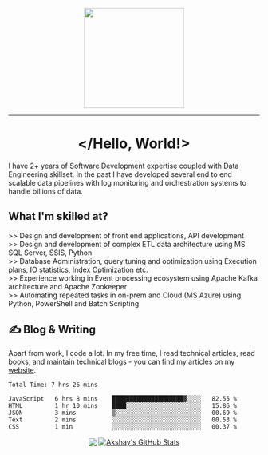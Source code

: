 <html>
<p align="center">
<img src="https://github.com/thompsonemerson/thompsonemerson/raw/master/cover-thompson.png" height="200"/>
</p>
<hr>
<h1 align="center"> &lt;/Hello, World!&gt;</h1> 
I have 2+ years of Software Development expertise coupled with Data Engineering skillset. In the past I have developed several end to end scalable data pipelines with log monitoring and orchestration systems to handle billions of data.
  
<h2>What I'm skilled at?</h2>
>> Design and development of front end applications, API development <br>
>> Design and development of complex ETL data architecture using MS SQL Server, SSIS, Python <br>
>> Database Administration, query tuning and optimization using Execution plans, IO statistics, Index Optimization etc. <br>
>> Experience working in Event processing ecosystem using Apache Kafka architecture and Apache Zookeeper <br>
>> Automating repeated tasks in on-prem and Cloud (MS Azure) using Python, PowerShell and Batch Scripting
  

## &#x270d; Blog & Writing

Apart from work, I code a lot. In my free time, I read technical articles, read books, and maintain technical blogs - you can find my articles on my [website](https://aks-vijay.github.io/).
  
<!--START_SECTION:waka-->

```text
Total Time: 7 hrs 26 mins

JavaScript   6 hrs 8 mins    ████████████████████▓░░░░   82.55 %
HTML         1 hr 10 mins    ████░░░░░░░░░░░░░░░░░░░░░   15.86 %
JSON         3 mins          ▒░░░░░░░░░░░░░░░░░░░░░░░░   00.69 %
Text         2 mins          ░░░░░░░░░░░░░░░░░░░░░░░░░   00.53 %
CSS          1 min           ░░░░░░░░░░░░░░░░░░░░░░░░░   00.37 %
```

<!--END_SECTION:waka-->


<p align = "center">
<a href="https://github.com/aks-vijay/aks-vijay">
  <img align="center" src="https://github-readme-stats.vercel.app/api/top-langs/?username=aks-vijay&hide=jupyter%20notebook,CSS, SCSS,tex&title_color=ffffff&text_color=c9cacc&icon_color=2bbc8a&bg_color=1d1f21&langs_count=3" />
</a>
<a href="https://github.com/aks-vijay/aks-vijay">
  <img align="center" src="https://github-readme-stats.vercel.app/api?username=aks-vijay&show_icons=true&line_height=27&count_private=true&title_color=ffffff&text_color=c9cacc&icon_color=2bbc8a&bg_color=1d1f21" alt="Akshay's GitHub Stats" />
</a>
</p>
</p>
</html>
